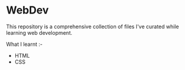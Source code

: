 # WebDev
This repository is a comprehensive collection of files I've curated while learning web development.

What I learnt :-
<ul>
    <li>HTML</li>
    <li>CSS</li>
</ul>